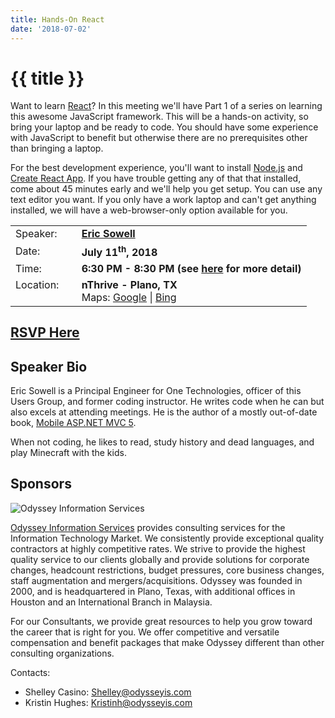 ```yaml
---
title: Hands-On React
date: '2018-07-02'
---
```

# {{ title }}

Want to learn [React](https://reactjs.org/)? In this meeting we'll have Part 1 of a series on learning this awesome JavaScript framework. This will be a hands-on activity, so bring your laptop and be ready to code. You should have some experience with JavaScript to benefit but otherwise there are no prerequisites other than bringing a laptop.

For the best development experience, you'll want to install [Node.js](https://nodejs.org/) and [Create React App](https://github.com/facebook/create-react-app). If you have trouble getting any of that that installed, come about 45 minutes early and we'll help you get setup. You can use any text editor you want. If you only have a work laptop and can't get anything installed, we will have a web-browser-only option available for you.

<table><tbody><tr><td>Speaker:</td><td>&nbsp;</td><td><b><a title="Eric Sowell" target="_blank" href="http://ericsowell.com">Eric Sowell</a></b></td></tr><tr><td>Date:</td><td>&nbsp;</td><td><b>July 11<sup>th</sup>, 2018</b></td></tr><tr><td valign="top">Time:</td><td>&nbsp;</td><td><b>6:30 PM - 8:30 PM (see <a title="Location" href="../../location/index.html">here</a> for more detail)</b></td></tr><tr><td valign="top">Location:</td><td>&nbsp;</td><td><b>nThrive - Plano, TX</b><br>Maps: <a title="Google" target="_blank" href="https://goo.gl/maps/1OyNE">Google</a> | <a title="Bing" target="_blank" href="http://binged.it/1afBEJ9">Bing</a></td></tr></tbody></table>

## [RSVP Here](https://www.eventbrite.com/e/hands-on-react-tickets-47694367136)

## Speaker Bio

Eric Sowell is a Principal Engineer for One Technologies, officer of this Users Group, and former coding instructor. He writes code when he can but also excels at attending meetings. He is the author of a mostly out-of-date book, [Mobile ASP.NET MVC 5](http://www.amazon.com/Mobile-ASP-NET-MVC-Eric-Sowell/dp/1430250569/ref=sr_1_1).

When not coding, he likes to read, study history and dead languages, and play Minecraft with the kids.

## Sponsors

![Odyssey Information Services](http://northdallas.net/files/sponsor/OdysseyLogoFullColor.jpg)

[Odyssey Information Services](http://odysseyis.com/) provides consulting services for the Information Technology Market. We consistently provide exceptional quality contractors at highly competitive rates. We strive to provide the highest quality service to our clients globally and provide solutions for corporate changes, headcount restrictions, budget pressures, core business changes, staff augmentation and mergers/acquisitions. Odyssey was founded in 2000, and is headquartered in Plano, Texas, with additional offices in Houston and an International Branch in Malaysia.

For our Consultants, we provide great resources to help you grow toward the career that is right for you. We offer competitive and versatile compensation and benefit packages that make Odyssey different than other consulting organizations.

Contacts:

-   Shelley Casino: [Shelley@odysseyis.com](mailto:Shelley@odysseyis.com)
-   Kristin Hughes: [Kristinh@odysseyis.com](mailto:Kristinh@odysseyis.com)
    
